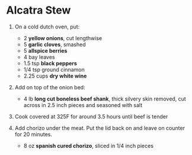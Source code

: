 # Alcatra Stew
    
1. On a cold dutch oven, put:

    - 2 **yellow onions**, cut lengthwise
    - 5 **garlic cloves**, smashed
    - 5 **allspice berries**
    - 4 bay leaves
    - 1.5 tsp **black peppers**
    - 1/4 tsp ground cinnamon
    - 2.25 cups **dry white wine**
    

2. Add on top of the onion bed:
    
    - 4 lb **long cut boneless beef shank**, thick silvery skin removed, cut across in 2.5 inch pieces and seasoned with salt

3. Cook covered at 325F for around 3.5 hours until beef is tender

4. Add chorizo under the meat. Put the lid back on and leave on counter for 20 minutes.

    - 8 oz **spanish cured chorizo**, sliced in 1/4 inch pieces

